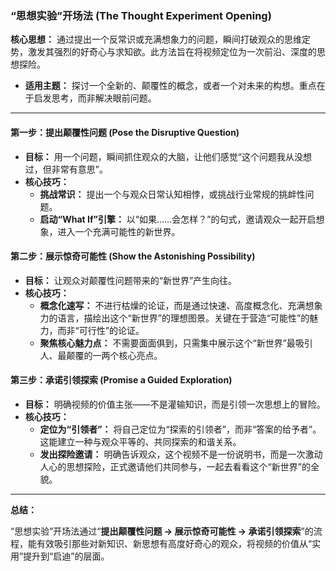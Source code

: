 ### “思想实验”开场法 (The Thought Experiment Opening)

**核心思想：** 通过提出一个反常识或充满想象力的问题，瞬间打破观众的思维定势，激发其强烈的好奇心与求知欲。此方法旨在将视频定位为一次前沿、深度的思想探险。

*   **适用主题：** 探讨一个全新的、颠覆性的概念，或者一个对未来的构想。重点在于启发思考，而非解决眼前问题。

---

#### **第一步：提出颠覆性问题 (Pose the Disruptive Question)**

*   **目标：** 用一个问题，瞬间抓住观众的大脑，让他们感觉“这个问题我从没想过，但非常有意思”。
*   **核心技巧：**
    *   **挑战常识：** 提出一个与观众日常认知相悖，或挑战行业常规的挑衅性问题。
    *   **启动“What If”引擎：** 以“如果……会怎样？”的句式，邀请观众一起开启想象，进入一个充满可能性的新世界。

#### **第二步：展示惊奇可能性 (Show the Astonishing Possibility)**

*   **目标：** 让观众对颠覆性问题带来的“新世界”产生向往。
*   **核心技巧：**
    *   **概念化速写：** 不进行枯燥的论证，而是通过快速、高度概念化、充满想象力的语言，描绘出这个“新世界”的理想图景。关键在于营造“可能性”的魅力，而非“可行性”的论证。
    *   **聚焦核心魅力点：** 不需要面面俱到，只需集中展示这个“新世界”最吸引人、最颠覆的一两个核心亮点。

#### **第三步：承诺引领探索 (Promise a Guided Exploration)**

*   **目标：** 明确视频的价值主张——不是灌输知识，而是引领一次思想上的冒险。
*   **核心技巧：**
    *   **定位为“引领者”：** 将自己定位为“探索的引领者”，而非“答案的给予者”。这能建立一种与观众平等的、共同探索的和谐关系。
    *   **发出探险邀请：** 明确告诉观众，这个视频不是一份说明书，而是一次激动人心的思想探险，正式邀请他们共同参与，一起去看看这个“新世界”的全貌。

---

**总结：**

“思想实验”开场法通过“**提出颠覆性问题 → 展示惊奇可能性 → 承诺引领探索**”的流程，能有效吸引那些对新知识、新思想有高度好奇心的观众，将视频的价值从“实用”提升到“启迪”的层面。 